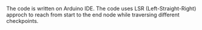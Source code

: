 The code is written on Arduino IDE.
The code uses LSR (Left-Straight-Right) approch to reach from start to the end node while traversing different checkpoints. 

